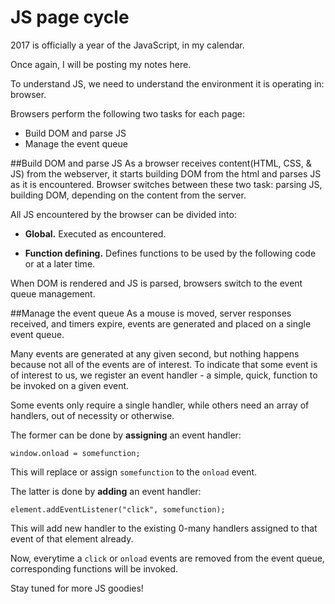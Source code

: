 # JS page cycle


2017 is officially a year of the JavaScript, in my calendar.

Once again, I will be posting my notes here.

To understand JS, we need to understand the environment it is operating in: browser.

Browsers perform the following two tasks for each page:

* Build DOM and parse JS
* Manage the event queue

##Build DOM and parse JS
As a browser receives content(HTML, CSS, & JS) from the webserver, it starts building DOM from the html and parses JS as it is encountered. Browser switches between these two task: parsing JS, building DOM, depending on the content from the server.

All JS encountered by the browser can be divided into:

* **Global.** Executed as encountered.

* **Function defining.** Defines functions to be used by the following code or at a later time.

When DOM is rendered and JS is parsed, browsers switch to the event queue management.

##Manage the event queue
As a mouse is moved, server responses received, and timers expire, events are generated and placed on a single event queue.

Many events are generated at any given second, but nothing happens because not all of the events are of interest. To indicate that some event is of interest to us, we register an event handler - a simple, quick, function to be invoked on a given event.

Some events only require a single handler, while others need an array of handlers, out of necessity or otherwise.

The former can be done by **assigning** an event handler:
```
window.onload = somefunction;
```
This will replace or assign `somefunction` to the `onload` event.

The latter is done by **adding** an event handler:
```
element.addEventListener("click", somefunction);
```
This will add new handler to the existing 0-many handlers assigned to that event of that element already.

Now, everytime a `click` or `onload` events are removed from the event queue, corresponding functions will be invoked.


Stay tuned for more JS goodies!
